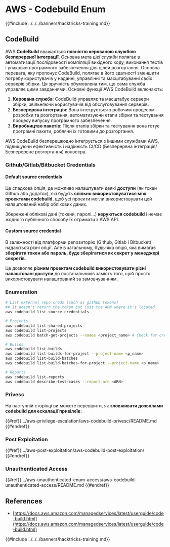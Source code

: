 # AWS - Codebuild Enum

{{#include ../../../banners/hacktricks-training.md}}

## CodeBuild

AWS **CodeBuild** вважається **повністю керованою службою безперервної інтеграції**. Основна мета цієї служби полягає в автоматизації послідовності компіляції вихідного коду, виконання тестів і упаковки програмного забезпечення для цілей розгортання. Основна перевага, яку пропонує CodeBuild, полягає в його здатності зменшити потребу користувачів у наданні, управлінні та масштабуванні своїх серверів збірки. Ця зручність обумовлена тим, що сама служба управляє цими завданнями. Основні функції AWS CodeBuild включають:

1. **Керована служба**: CodeBuild управляє та масштабує сервери збірки, звільняючи користувачів від обслуговування серверів.
2. **Безперервна інтеграція**: Вона інтегрується з робочим процесом розробки та розгортання, автоматизуючи етапи збірки та тестування процесу випуску програмного забезпечення.
3. **Виробництво пакетів**: Після етапів збірки та тестування вона готує програмні пакети, роблячи їх готовими до розгортання.

AWS CodeBuild безперешкодно інтегрується з іншими службами AWS, підвищуючи ефективність і надійність CI/CD (Безперервна інтеграція/Безперервне розгортання) конвеєра.

### **Github/Gitlab/Bitbucket Credentials**

#### **Default source credentials**

Це спадкова опція, де можливо налаштувати деякі **доступи** (як токен Github або додаток), які будуть **спільно використовуватися між проектами codebuild**, щоб усі проекти могли використовувати цей налаштований набір облікових даних.

Збережені облікові дані (токени, паролі...) **керуються codebuild** і немає жодного публічного способу їх отримати з AWS API.

#### Custom source credential

В залежності від платформи репозиторію (Github, Gitlab і Bitbucket) надаються різні опції. Але в загальному, будь-яка опція, яка вимагає **зберігати токен або пароль, буде зберігатися як секрет у менеджері секретів**.

Це дозволяє **різним проектам codebuild використовувати різні налаштовані доступи** до постачальників замість того, щоб просто використовувати налаштований за замовчуванням. 

### Enumeration
```bash
# List external repo creds (such as github tokens)
## It doesn't return the token but just the ARN where it's located
aws codebuild list-source-credentials

# Projects
aws codebuild list-shared-projects
aws codebuild list-projects
aws codebuild batch-get-projects --names <project_name> # Check for creds in env vars

# Builds
aws codebuild list-builds
aws codebuild list-builds-for-project --project-name <p_name>
aws codebuild list-build-batches
aws codebuild list-build-batches-for-project --project-name <p_name>

# Reports
aws codebuild list-reports
aws codebuild describe-test-cases --report-arn <ARN>
```
### Privesc

На наступній сторінці ви можете перевірити, як **зловживати дозволами codebuild для ескалації привілеїв**:

{{#ref}}
../aws-privilege-escalation/aws-codebuild-privesc/README.md
{{#endref}}

### Post Exploitation

{{#ref}}
../aws-post-exploitation/aws-codebuild-post-exploitation/
{{#endref}}

### Unauthenticated Access

{{#ref}}
../aws-unauthenticated-enum-access/aws-codebuild-unauthenticated-access/README.md
{{#endref}}

## References

- [https://docs.aws.amazon.com/managedservices/latest/userguide/code-build.html](https://docs.aws.amazon.com/managedservices/latest/userguide/code-build.html)

{{#include ../../../banners/hacktricks-training.md}}
